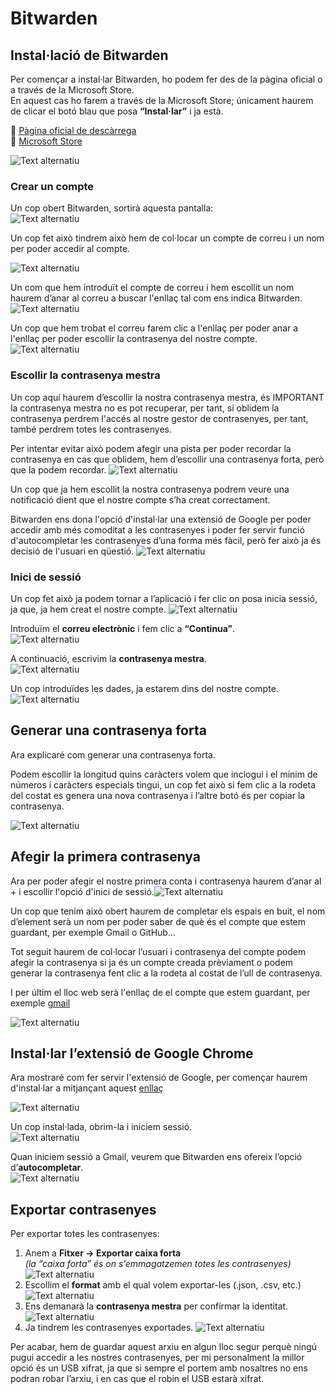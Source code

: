 # Bitwarden

## Instal·lació de Bitwarden

Per començar a instal·lar Bitwarden, ho podem fer des de la pàgina oficial o a través de la Microsoft Store.  
En aquest cas ho farem a través de la Microsoft Store; únicament haurem de clicar el botó blau que posa **“Instal·lar”** i ja està.

🔗 [Pàgina oficial de descàrrega](https://bitwarden.com/download/#downloads-desktop)  
🔗 [Microsoft Store](https://apps.microsoft.com/detail/9pjsdv0vpk04?hl=ca&gl=ES&ocid=pdpshare)

![Text alternatiu](img/1.png)



### Crear un compte

Un cop obert Bitwarden, sortirà aquesta pantalla:  
![Text alternatiu](img/2.png)

Un cop fet això tindrem això hem de col·locar un compte de correu i un nom per poder accedir al compte.
 
![Text alternatiu](img/3.png)

Un com que hem introduït el compte de correu i hem escollit un nom haurem d’anar al correu a buscar l'enllaç tal com ens indica Bitwarden.
![Text alternatiu](img/4.png)

Un cop que hem trobat el correu farem clic a l'enllaç per poder anar a l'enllaç per poder escollir la contrasenya del nostre compte.
![Text alternatiu](img/5.png)


### Escollir la contrasenya mestra

Un cop aquí haurem d’escollir la nostra contrasenya mestra, és IMPORTANT la contrasenya mestra no es pot recuperar, per tant, si oblidem la contrasenya perdrem l'accés al nostre gestor de contrasenyes, per tant, també perdrem totes les contrasenyes.

Per intentar evitar això podem afegir una pista per poder recordar la contrasenya en cas que oblidem, hem d’escollir una contrasenya forta, però que la podem recordar.
![Text alternatiu](img/6.png)

Un cop que ja hem escollit la nostra contrasenya podrem veure una notificació dient que el nostre compte s’ha creat correctament.

Bitwarden ens dona l'opció d'instal·lar una extensió de Google per poder accedir amb més comoditat a les contrasenyes i poder fer servir funció d'autocompletar les contrasenyes d’una forma més fàcil, però fer això ja és decisió de l'usuari en qüestió.
![Text alternatiu](img/7.png)



### Inici de sessió

Un cop fet això ja podem tornar a l’aplicació i fer clic on posa inicia sessió, ja que, ja hem creat el nostre compte.
![Text alternatiu](img/4.png)

Introduïm el **correu electrònic** i fem clic a **“Continua”**.  
![Text alternatiu](img/8.png)

A continuació, escrivim la **contrasenya mestra**.  
![Text alternatiu](img/9.png)

Un cop introduïdes les dades, ja estarem dins del nostre compte.  
![Text alternatiu](img/10.0.png)




## Generar una contrasenya forta

Ara explicaré com generar una contrasenya forta.

Podem escollir la longitud quins caràcters volem que inclogui i el mínim de números i caràcters especials tingui, un cop fet això si fem clic a la rodeta del costat es genera una nova contrasenya i l’altre botó és per copiar la contrasenya. 

![Text alternatiu](img/10.5.png)



## Afegir la primera contrasenya

Ara per poder afegir el nostre primera conta i contrasenya haurem d’anar al \+ i escollir l'opció d'inici de sessió.![Text alternatiu](img/11.png)


Un cop que tenim això obert haurem de completar els espais en buit, el nom d’element serà un nom per poder saber de què és el compte que estem guardant, per exemple Gmail o GitHub…

Tot seguit haurem de col·locar l’usuari i contrasenya del compte podem afegir la contrasenya si ja és un compte creada prèviament o podem generar la contrasenya fent clic a la rodeta al costat de l’ull de contrasenya.

I per últim el lloc web serà l'enllaç de el compte que estem guardant, per exemple [gmail](https://accounts.google.com/v3/signin/identifier?dsh=S-1977065783%3A1761227768212796&hl=es&ifkv=AfYwgwXe-zsOx6HI3HF5v1SOoNkDtSJHa1LAp3jHmfYvpiXY_fAQmpU8kgaSHePBY5GTmCjneZVK&service=mail&flowName=GlifWebSignIn&flowEntry=ServiceLogin)

![Text alternatiu](img/14.0.png)



## Instal·lar l’extensió de Google Chrome

Ara mostraré com fer servir l'extensió de Google, per començar haurem d'instal·lar a mitjançant aquest [enllaç](https://chromewebstore.google.com/detail/bitwarden-gestor-de-contr/nngceckbapebfimnlniiiahkandclblb?hl=ca&utm_source=ext_sidebar)

![Text alternatiu](img/14.5.png)

Un cop instal·lada, obrim-la i iniciem sessió.  
![Text alternatiu](img/14.6.png)

Quan iniciem sessió a Gmail, veurem que Bitwarden ens ofereix l’opció d’**autocompletar**.  
![Text alternatiu](img/15.png)



## Exportar contrasenyes

Per exportar totes les contrasenyes:

1. Anem a **Fitxer → Exportar caixa forta**  
   *(la “caixa forta” és on s’emmagatzemen totes les contrasenyes)*  
   ![Text alternatiu](img/19.png)  
2. Escollim el **format** amb el qual volem exportar-les (.json, .csv, etc.)  
   ![Text alternatiu](img/20.png)
3. Ens demanarà la **contrasenya mestra** per confirmar la identitat.  
   ![Text alternatiu](img/21.png)
4. Ja tindrem les contrasenyes exportades.
  ![Text alternatiu](img/22.png)
   

Per acabar, hem de guardar aquest arxiu en algun lloc segur perquè ningú pugui accedir a les nostres contrasenyes, per mi personalment la millor opció és un USB xifrat, ja que si sempre el portem amb nosaltres no ens podran robar l’arxiu, i en cas que el robin el USB estarà xifrat.










